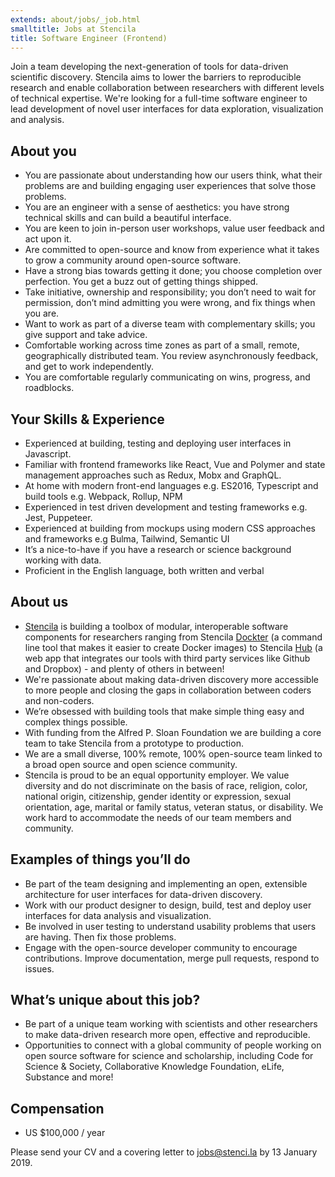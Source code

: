 ```yaml
---
extends: about/jobs/_job.html
smalltitle: Jobs at Stencila
title: Software Engineer (Frontend)
---
```


Join a team developing the next-generation of tools for data-driven scientific discovery. Stencila aims to lower the barriers to reproducible research and enable collaboration between researchers with different levels of technical expertise. We're looking for a full-time software engineer to lead development of novel user interfaces for data exploration, visualization and analysis.

## About you

* You are passionate about understanding how our users think, what their problems are and building engaging user experiences that solve those problems.
* You are an engineer with a sense of aesthetics: you have strong technical skills and can build a beautiful interface.
* You are keen to join in-person user workshops, value user feedback and act upon it.
* Are committed to open-source and know from experience what it takes to grow a community around open-source software.
* Have a strong bias towards getting it done; you choose completion over perfection. You get a buzz out of getting things shipped.
* Take initiative, ownership and responsibility; you don’t need to wait for permission, don’t mind admitting you were wrong, and fix things when you are.
* Want to work as part of a diverse team with complementary skills; you give support and take advice.
* Comfortable working across time zones as part of a small, remote, geographically distributed team. You review asynchronously feedback, and get to work independently. 
* You are comfortable regularly communicating on wins, progress, and roadblocks.

## Your Skills & Experience

* Experienced at building, testing and deploying user interfaces in Javascript.
* Familiar with frontend frameworks like React, Vue and Polymer and state management approaches such as Redux, Mobx and GraphQL.
* At home with modern front-end languages e.g. ES2016, Typescript and build tools e.g. Webpack, Rollup, NPM
* Experienced in test driven development and testing frameworks e.g. Jest, Puppeteer.
* Experienced at building from mockups using modern CSS approaches and frameworks e.g Bulma, Tailwind, Semantic UI
* It’s a nice-to-have if you have a research or science background working with data.
* Proficient in the English language, both written and verbal

## About us

* [Stencila](https://stenci.la) is building a toolbox of modular, interoperable software components for researchers ranging from Stencila [Dockter](https://github.com/stencila/dockter) (a command line tool that makes it easier to create Docker images) to Stencila [Hub](https://hub.stenci.la) (a web app that integrates our tools with third party services like Github and Dropbox) - and plenty of others in between!
* We're passionate about making data-driven discovery more accessible to more people and closing the gaps in collaboration between coders and non-coders.
* We’re obsessed with building tools that make simple thing easy and complex things possible.
* With funding from the Alfred P. Sloan Foundation we are building a core team to take Stencila from a prototype to production.
* We are a small diverse, 100% remote, 100% open-source team linked to a broad open source and open science community.
* Stencila is proud to be an equal opportunity employer. We value diversity and do not discriminate on the basis of race, religion, color, national origin, citizenship, gender identity or expression, sexual orientation, age, marital or family status, veteran status, or disability. We work hard to accommodate the needs of our team members and community. 

## Examples of things you’ll do

* Be part of the team designing and implementing an open, extensible architecture for user interfaces for data-driven discovery.
* Work with our product designer to design, build, test and deploy user interfaces for data analysis and visualization.
* Be involved in user testing to understand usability problems that users are having. Then fix those problems.
* Engage with the open-source developer community to encourage contributions. Improve documentation, merge pull requests, respond to issues.

## What’s unique about this job?

* Be part of a unique team working with scientists and other researchers to make data-driven research more open, effective and reproducible.
* Opportunities to connect with a global community of people working on open source software for science and scholarship, including Code for Science & Society, Collaborative Knowledge Foundation, eLife, Substance and more!


## Compensation 

* US $100,000 / year

Please send your CV and a covering letter to [jobs@stenci.la](jobs@stenci.la) by 13 January 2019.
